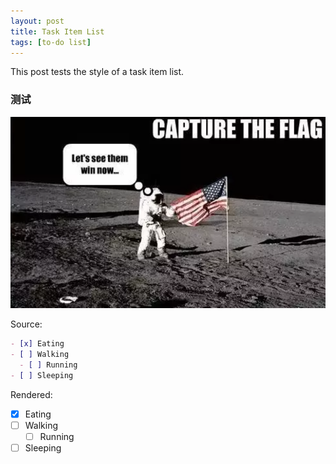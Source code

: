 ```yaml
---
layout: post
title: Task Item List
tags: [to-do list]
---
```


This post tests the style of a task item list.

### 测试

![](/assets/img/247ctf/pwn/confused_environment_write/logo.png)

Source:

```markdown
- [x] Eating
- [ ] Walking
  - [ ] Running
- [ ] Sleeping
```

Rendered:

- [x] Eating
- [ ] Walking
  - [ ] Running
- [ ] Sleeping
